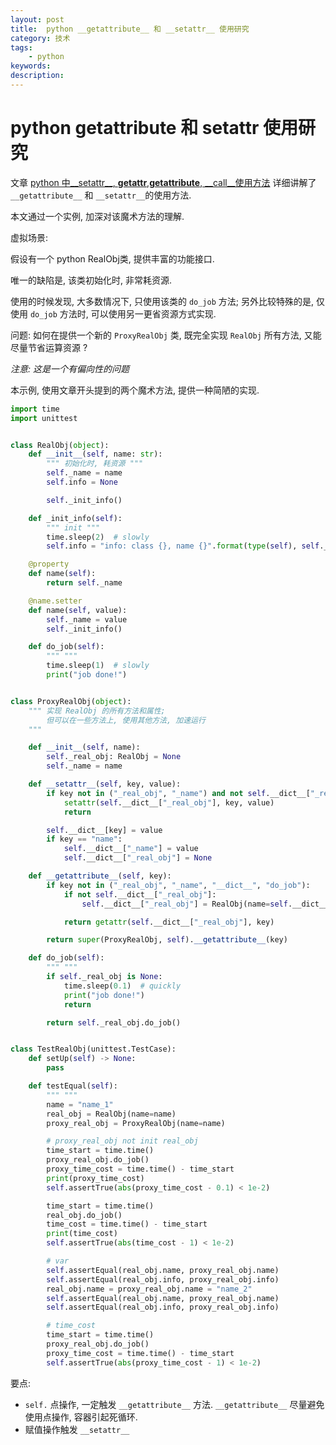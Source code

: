 ```yaml
---
layout: post
title:  python __getattribute__ 和 __setattr__ 使用研究
category: 技术
tags:  
    - python
keywords: 
description: 
---
```


# python __getattribute__ 和 __setattr__ 使用研究

文章 [python 中__setattr__, __getattr__,__getattribute__, __call__使用方法](https://www.cnblogs.com/huchong/p/8287799.html) 详细讲解了 `__getattribute__` 和 `__setattr__`的使用方法.

本文通过一个实例, 加深对该魔术方法的理解.

虚拟场景: 

假设有一个 python RealObj类, 提供丰富的功能接口. 

唯一的缺陷是, 该类初始化时, 非常耗资源. 

使用的时候发现, 大多数情况下, 只使用该类的 `do_job` 方法; 另外比较特殊的是, 仅使用 `do_job` 方法时, 可以使用另一更省资源方式实现.

问题: 如何在提供一个新的 `ProxyRealObj` 类, 既完全实现 `RealObj` 所有方法, 又能尽量节省运算资源 ? 

*注意: 这是一个有偏向性的问题*

本示例, 使用文章开头提到的两个魔术方法, 提供一种简陋的实现.

```python
import time
import unittest


class RealObj(object):
    def __init__(self, name: str):
        """ 初始化时, 耗资源 """
        self._name = name
        self.info = None

        self._init_info()

    def _init_info(self):
        """ init """
        time.sleep(2)  # slowly
        self.info = "info: class {}, name {}".format(type(self), self._name)

    @property
    def name(self):
        return self._name

    @name.setter
    def name(self, value):
        self._name = value
        self._init_info()

    def do_job(self):
        """ """
        time.sleep(1)  # slowly
        print("job done!")


class ProxyRealObj(object):
    """ 实现 RealObj 的所有方法和属性;
        但可以在一些方法上, 使用其他方法, 加速运行
    """

    def __init__(self, name):
        self._real_obj: RealObj = None
        self._name = name

    def __setattr__(self, key, value):
        if key not in ("_real_obj", "_name") and not self.__dict__["_real_obj"]:
            setattr(self.__dict__["_real_obj"], key, value)
            return

        self.__dict__[key] = value
        if key == "name":
            self.__dict__["_name"] = value
            self.__dict__["_real_obj"] = None

    def __getattribute__(self, key):
        if key not in ("_real_obj", "_name", "__dict__", "do_job"):
            if not self.__dict__["_real_obj"]:
                self.__dict__["_real_obj"] = RealObj(name=self.__dict__["_name"])

            return getattr(self.__dict__["_real_obj"], key)

        return super(ProxyRealObj, self).__getattribute__(key)

    def do_job(self):
        """ """
        if self._real_obj is None:
            time.sleep(0.1)  # quickly
            print("job done!")
            return

        return self._real_obj.do_job()


class TestRealObj(unittest.TestCase):
    def setUp(self) -> None:
        pass

    def testEqual(self):
        """ """
        name = "name_1"
        real_obj = RealObj(name=name)
        proxy_real_obj = ProxyRealObj(name=name)

        # proxy_real_obj not init real_obj
        time_start = time.time()
        proxy_real_obj.do_job()
        proxy_time_cost = time.time() - time_start
        print(proxy_time_cost)
        self.assertTrue(abs(proxy_time_cost - 0.1) < 1e-2)

        time_start = time.time()
        real_obj.do_job()
        time_cost = time.time() - time_start
        print(time_cost)
        self.assertTrue(abs(time_cost - 1) < 1e-2)

        # var
        self.assertEqual(real_obj.name, proxy_real_obj.name)
        self.assertEqual(real_obj.info, proxy_real_obj.info)
        real_obj.name = proxy_real_obj.name = "name_2"
        self.assertEqual(real_obj.name, proxy_real_obj.name)
        self.assertEqual(real_obj.info, proxy_real_obj.info)

        # time_cost
        time_start = time.time()
        proxy_real_obj.do_job()
        proxy_time_cost = time.time() - time_start
        self.assertTrue(abs(proxy_time_cost - 1) < 1e-2)

```

要点:
- `self.` 点操作, 一定触发 `__getattribute__` 方法. `__getattribute__` 尽量避免使用点操作, 容器引起死循环.
- 赋值操作触发 `__setattr__`
